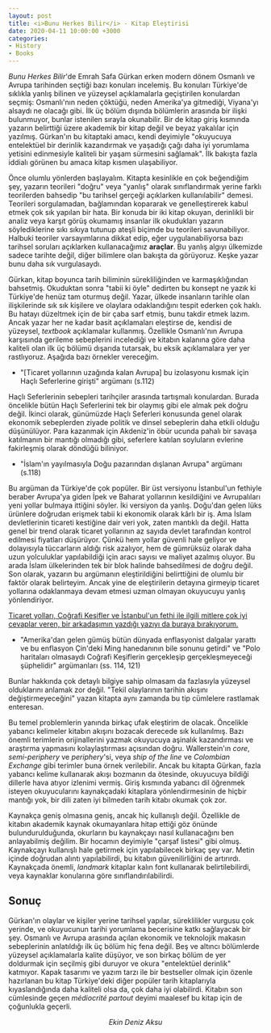 ```yaml
---
layout: post
title: <i>Bunu Herkes Bilir</i> - Kitap Eleştirisi
date: 2020-04-11 10:00:00 +3000
categories:
- History
- Books
---
```


*Bunu Herkes Bilir*'de Emrah Safa Gürkan erken modern dönem Osmanlı ve Avrupa tarihinden seçtiği bazı konuları incelemiş. Bu konuları Türkiye'de sıklıkla yanlış bilinen ve yüzeysel açıklamalarla geçiştirilen konulardan seçmiş: Osmanlı'nın neden çöktüğü, neden Amerika'ya gitmediği, Viyana'yı alsaydı ne olacağı gibi. İlk üç bölüm dışında bölümlerin arasında bir ilişki bulunmuyor, bunlar istenilen sırayla okunabilir. Bir de kitap giriş kısmında yazarın belirttiği üzere akademik bir kitap değil ve beyaz yakalılar için yazılmış. Gürkan'ın bu kitaptaki amacı, kendi deyimiyle "okuyucuya entelektüel bir derinlik kazandırmak ve yaşadığı çağı daha iyi yorumlama yetisini edinmesiyle kaliteli bir yaşam sürmesini sağlamak". İlk bakışta fazla iddialı görünen bu amaca kitap kısmen ulaşabiliyor.

Önce olumlu yönlerden başlayalım. Kitapta kesinlikle en çok beğendiğim şey, yazarın teorileri "doğru" veya "yanlış" olarak sınıflandırmak yerine farklı teorilerden bahsedip "bu tarihsel gerçeği açıklarken kullanılabilir" demesi. Teorileri sorgulamadan, bağlamından kopararak ve genelleştirerek kabul etmek çok sık yapılan bir hata. Bir konuda bir iki kitap okuyan, derinlikli bir analiz veya karşıt görüş okumamış insanlar ilk okudukları yazarın söylediklerine sıkı sıkıya tutunup ateşli biçimde bu teorileri savunabiliyor. Halbuki teoriler varsayımlarına dikkat edip, eğer uygulanabiliyorsa bazı tarihsel soruları açıklarken kullanacağımız **araçlar**. Bu yanlış algıyı ülkemizde sadece tarihte değil, diğer bilimlere olan bakışta da görüyoruz. Keşke yazar bunu daha sık vurgulasaydı.

Gürkan, kitap boyunca tarih biliminin sürekliliğinden ve karmaşıklığından bahsetmiş. Okuduktan sonra "tabii ki öyle" dedirten bu konsept ne yazık ki Türkiye'de henüz tam oturmuş değil. Yazar, ülkede insanların tarihle olan ilişkilerinde sık sık kişilere ve olaylara odaklandığını tespit ederken çok haklı. Bu hatayı düzeltmek için de bir çaba sarf etmiş, bunu takdir etmek lazım. Ancak yazar her ne kadar basit açıklamaları eleştirse de, kendisi de yüzeysel, *textbook* açıklamalar kullanmış. Özellikle Osmanlı'nın Avrupa karşısında gerileme sebeplerini incelediği ve kitabın kalanına göre daha kaliteli olan ilk üç bölümü dışarıda tutarsak, bu eksik açıklamalara yer yer rastlıyoruz. Aşağıda bazı örnekler vereceğim.

- "[Ticaret yollarının uzağında kalan Avrupa] bu izolasyonu kısmak için Haçlı Seferlerine girişti" argümanı (s.112)

Haçlı Seferlerinin sebepleri tarihçiler arasında tartışmalı konulardan. Burada öncelikle bütün Haçlı Seferlerini tek bir olaymış gibi ele almak pek doğru değil. İkinci olarak, günümüzde Haçlı Seferleri konusunda genel olarak ekonomik sebeplerden ziyade politik ve dinsel sebeplerin daha etkili olduğu düşünülüyor. Para kazanmak için Akdeniz'in öbür ucunda pahalı bir savaşa katılmanın bir mantığı olmadığı gibi, seferlere katılan soyluların evlerine fakirleşmiş olarak döndüğü biliniyor.

- "İslam'ın yayılmasıyla Doğu pazarından dışlanan Avrupa" argümanı (s.118)

Bu argüman da Türkiye'de çok popüler. Bir üst versiyonu İstanbul'un fethiyle beraber Avrupa'ya giden İpek ve Baharat yollarının kesildiğini ve Avrupalıları yeni yollar bulmaya ittiğini söyler. İki versiyon da yanlış. Doğu'dan gelen lüks ürünlere doğrudan erişmek tabii ki ekonomik olarak kârlı bir iş. Ama İslam devletlerinin ticareti kestiğine dair veri yok, zaten mantıklı da değil. Hatta genel bir trend olarak ticaret yollarının az sayıda devlet tarafından kontrol edilmesi fiyatları düşürüyor. Çünkü hem yollar güvenli hale geliyor ve dolayısıyla tüccarların aldığı risk azalıyor, hem de gümrüksüz olarak daha uzun yolculuklar yapılabildiği için aracı sayısı ve maliyet azalmış oluyor. Bu arada İslam ülkelerinden tek bir blok halinde bahsedilmesi de doğru değil. Son olarak, yazarın bu argümanın eleştirildiğini belirttiğini de olumlu bir faktör olarak belirteyim. Ancak yine de eleştirilerin detayına girmeyip ticaret yollarına odaklanmaya devam etmesi uzman olmayan okuyucuyu yanlış yönlendiriyor.

[Ticaret yolları, Coğrafi Keşifler ve İstanbul'un fethi ile ilgili mitlere çok iyi cevaplar veren, bir arkadaşımın yazdığı yazıyı da buraya bırakıyorum.](https://www.reddit.com/r/badhistory/comments/7nv7ts/spice_must_flow_aka_ottomans_stopped_the_spice/)

- "Amerika'dan gelen gümüş bütün dünyada enflasyonist dalgalar yarattı ve bu enflasyon Çin'deki Ming hanedanının bile sonunu getirdi" ve "Polo haritaları olmasaydı Coğrafi Keşiflerin gerçekleşip gerçekleşmeyeceği şüphelidir" argümanları (ss. 114, 121)

Bunlar hakkında çok detaylı bilgiye sahip olmasam da fazlasıyla yüzeysel olduklarını anlamak zor değil. "Tekil olaylarının tarihin akışını değiştirmeyeceğini" yazan kitapta aynı zamanda bu tip cümlelere rastlamak enteresan.

Bu temel problemlerin yanında birkaç ufak eleştirim de olacak. Öncelikle yabancı kelimeler kitabın akışını bozacak derecede sık kullanılmış. Bazı önemli terimlerin orijinallerini yazmak okuyucuya aşinalık kazandırması ve araştırma yapmasını kolaylaştırması açısından doğru. Wallerstein'ın *core*, *semi-periphery* ve *periphery*'si, veya *ship of the line* ve *Colombian Exchange* gibi terimler buna örnek verilebilir. Ancak bu kitapta Gürkan, fazla yabancı kelime kullanarak akışı bozmanın da ötesinde, okuyucuya bildiği dillerle hava atıyor izlenimi vermiş. Giriş kısmında yabancı dil öğrenmek isteyen okuyucularını kaynakçadaki kitaplara yönlendirmesinin de hiçbir mantığı yok, bir dili zaten iyi bilmeden tarih kitabı okumak çok zor.

Kaynakça geniş olmasına geniş, ancak hiç kullanışlı değil. Özellikle de kitabın akademik kaynak okumayanlara hitap ettiği göz önünde bulundurulduğunda, okurların bu kaynakçayı nasıl kullanacağını ben anlayabilmiş değilim. Bir hocamın deyimiyle "çarşaf listesi" gibi olmuş. Kaynakçayı kullanışlı hale getirmek için yapılabilecek birkaç şey var. Metin içinde doğrudan alıntı yapılabilirdi, bu kitabın güvenilirliğini de artırırdı. Kaynakçada önemli, *landmark* kitaplar kalın font kullanarak belirtilebilirdi, veya kaynaklar konularına göre sınıflandırılabilirdi.

## Sonuç

Gürkan'ın olaylar ve kişiler yerine tarihsel yapılar, süreklilikler vurgusu çok yerinde, ve okuyucunun tarihi yorumlama becerisine katkı sağlayacak bir şey. Osmanlı ve Avrupa arasında açılan ekonomik ve teknolojik makasın sebeplerinin anlatıldığı ilk üç bölüm hiç fena değil. Beş ve altıncı bölümlerde yüzeysel açıklamalarla kalite düşüyor, ve son birkaç bölüm de yer doldurmak için seçilmiş gibi duruyor ve okura "entelektüel derinlik" katmıyor. Kapak tasarımı ve yazım tarzı ile bir bestseller olmak için özenle hazırlanan bu kitap Türkiye'deki diğer popüler tarih kitaplarıyla kıyaslandığında daha kaliteli olsa da, çok daha iyi olabilirdi. Kitabın son cümlesinde geçen *médiocrité partout* deyimi maalesef bu kitap için de çoğunlukla geçerli.

<p style="text-align: center;"> <i>
Ekin Deniz Aksu
</i></p>
